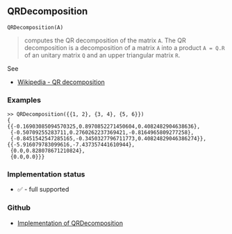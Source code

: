 ## QRDecomposition

```
QRDecomposition(A)
```

> computes the QR decomposition of the matrix `A`. The QR decomposition is a decomposition of a matrix `A` into a product `A = Q.R` of an unitary matrix `Q` and an upper triangular matrix `R`. 

See 
* [Wikipedia - QR decomposition](https://en.wikipedia.org/wiki/QR_decomposition)

### Examples

```
>> QRDecomposition({{1, 2}, {3, 4}, {5, 6}})
{
{{-0.16903085094570325,0.8970852271450604,0.4082482904638636},
 {-0.50709255283711,0.2760262237369421,-0.8164965809277258},
 {-0.8451542547285165,-0.3450327796711773,0.40824829046386274}},
{{-5.916079783099616,-7.437357441610944},
 {0.0,0.828078671210824},
 {0.0,0.0}}}
```






### Implementation status

* &#x2705; - full supported

### Github

* [Implementation of QRDecomposition](https://github.com/axkr/symja_android_library/blob/master/symja_android_library/matheclipse-core/src/main/java/org/matheclipse/core/builtin/LinearAlgebra.java#L5106) 
